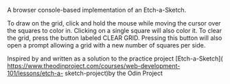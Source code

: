 A browser console-based implementation of an Etch-a-Sketch.

To draw on the grid, click and hold the mouse while moving the cursor over the
squares to color in. Clicking on a single square will also color it. To clear 
the grid, press the button labeled CLEAR GRID. Pressing this button will also 
open a prompt allowing a grid with a new number of squares per side.

Inspired by and written as a solution to the practice project [Etch-a-Sketch](
https://www.theodinproject.com/courses/web-development-101/lessons/etch-a-
sketch-project)by the Odin Project
